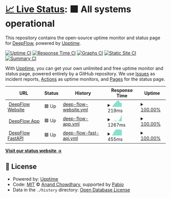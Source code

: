 # [📈 Live Status](https://ai8-io.github.io/upptime-status): <!--live status--> **🟩 All systems operational**

This repository contains the open-source uptime monitor and status page for [DeepFlow](www.deepflow.com), powered by [Upptime](https://github.com/upptime/upptime).

[![Uptime CI](https://github.com/ai8-io/upptime-status/workflows/Uptime%20CI/badge.svg)](https://github.com/ai8-io/upptime-status/actions?query=workflow%3A%22Uptime+CI%22)
[![Response Time CI](https://github.com/ai8-io/upptime-status/workflows/Response%20Time%20CI/badge.svg)](https://github.com/ai8-io/upptime-status/actions?query=workflow%3A%22Response+Time+CI%22)
[![Graphs CI](https://github.com/ai8-io/upptime-status/workflows/Graphs%20CI/badge.svg)](https://github.com/ai8-io/upptime-status/actions?query=workflow%3A%22Graphs+CI%22)
[![Static Site CI](https://github.com/ai8-io/upptime-status/workflows/Static%20Site%20CI/badge.svg)](https://github.com/ai8-io/upptime-status/actions?query=workflow%3A%22Static+Site+CI%22)
[![Summary CI](https://github.com/ai8-io/upptime-status/workflows/Summary%20CI/badge.svg)](https://github.com/ai8-io/upptime-status/actions?query=workflow%3A%22Summary+CI%22)

With [Upptime](https://upptime.js.org), you can get your own unlimited and free uptime monitor and status page, powered entirely by a GitHub repository. We use [Issues](https://github.com/ai8-io/upptime-status/issues) as incident reports, [Actions](https://github.com/ai8-io/upptime-status/actions) as uptime monitors, and [Pages](https://ai8-io.github.io/upptime-status) for the status page.

<!--start: status pages-->
<!-- This summary is generated by Upptime (https://github.com/upptime/upptime) -->
<!-- Do not edit this manually, your changes will be overwritten -->
<!-- prettier-ignore -->
| URL | Status | History | Response Time | Uptime |
| --- | ------ | ------- | ------------- | ------ |
| <img alt="" src="https://icons.duckduckgo.com/ip3/www.deepflow.com.ico" height="13"> [DeepFlow Website](https://www.deepflow.com) | 🟩 Up | [deep-flow-website.yml](https://github.com/ai8-io/upptime-status/commits/HEAD/history/deep-flow-website.yml) | <details><summary><img alt="Response time graph" src="./graphs/deep-flow-website/response-time-week.png" height="20"> 219ms</summary><br><a href="https://ai8-io.github.io/upptime-status/history/deep-flow-website"><img alt="Response time 219" src="https://img.shields.io/endpoint?url=https%3A%2F%2Fraw.githubusercontent.com%2Fai8-io%2Fupptime-status%2FHEAD%2Fapi%2Fdeep-flow-website%2Fresponse-time.json"></a><br><a href="https://ai8-io.github.io/upptime-status/history/deep-flow-website"><img alt="24-hour response time 284" src="https://img.shields.io/endpoint?url=https%3A%2F%2Fraw.githubusercontent.com%2Fai8-io%2Fupptime-status%2FHEAD%2Fapi%2Fdeep-flow-website%2Fresponse-time-day.json"></a><br><a href="https://ai8-io.github.io/upptime-status/history/deep-flow-website"><img alt="7-day response time 219" src="https://img.shields.io/endpoint?url=https%3A%2F%2Fraw.githubusercontent.com%2Fai8-io%2Fupptime-status%2FHEAD%2Fapi%2Fdeep-flow-website%2Fresponse-time-week.json"></a><br><a href="https://ai8-io.github.io/upptime-status/history/deep-flow-website"><img alt="30-day response time 219" src="https://img.shields.io/endpoint?url=https%3A%2F%2Fraw.githubusercontent.com%2Fai8-io%2Fupptime-status%2FHEAD%2Fapi%2Fdeep-flow-website%2Fresponse-time-month.json"></a><br><a href="https://ai8-io.github.io/upptime-status/history/deep-flow-website"><img alt="1-year response time 219" src="https://img.shields.io/endpoint?url=https%3A%2F%2Fraw.githubusercontent.com%2Fai8-io%2Fupptime-status%2FHEAD%2Fapi%2Fdeep-flow-website%2Fresponse-time-year.json"></a></details> | <details><summary><a href="https://ai8-io.github.io/upptime-status/history/deep-flow-website">100.00%</a></summary><a href="https://ai8-io.github.io/upptime-status/history/deep-flow-website"><img alt="All-time uptime 100.00%" src="https://img.shields.io/endpoint?url=https%3A%2F%2Fraw.githubusercontent.com%2Fai8-io%2Fupptime-status%2FHEAD%2Fapi%2Fdeep-flow-website%2Fuptime.json"></a><br><a href="https://ai8-io.github.io/upptime-status/history/deep-flow-website"><img alt="24-hour uptime 100.00%" src="https://img.shields.io/endpoint?url=https%3A%2F%2Fraw.githubusercontent.com%2Fai8-io%2Fupptime-status%2FHEAD%2Fapi%2Fdeep-flow-website%2Fuptime-day.json"></a><br><a href="https://ai8-io.github.io/upptime-status/history/deep-flow-website"><img alt="7-day uptime 100.00%" src="https://img.shields.io/endpoint?url=https%3A%2F%2Fraw.githubusercontent.com%2Fai8-io%2Fupptime-status%2FHEAD%2Fapi%2Fdeep-flow-website%2Fuptime-week.json"></a><br><a href="https://ai8-io.github.io/upptime-status/history/deep-flow-website"><img alt="30-day uptime 100.00%" src="https://img.shields.io/endpoint?url=https%3A%2F%2Fraw.githubusercontent.com%2Fai8-io%2Fupptime-status%2FHEAD%2Fapi%2Fdeep-flow-website%2Fuptime-month.json"></a><br><a href="https://ai8-io.github.io/upptime-status/history/deep-flow-website"><img alt="1-year uptime 100.00%" src="https://img.shields.io/endpoint?url=https%3A%2F%2Fraw.githubusercontent.com%2Fai8-io%2Fupptime-status%2FHEAD%2Fapi%2Fdeep-flow-website%2Fuptime-year.json"></a></details>
| <img alt="" src="https://icons.duckduckgo.com/ip3/app.deepflow.com.ico" height="13"> [DeepFlow App](https://app.deepflow.com) | 🟩 Up | [deep-flow-app.yml](https://github.com/ai8-io/upptime-status/commits/HEAD/history/deep-flow-app.yml) | <details><summary><img alt="Response time graph" src="./graphs/deep-flow-app/response-time-week.png" height="20"> 1267ms</summary><br><a href="https://ai8-io.github.io/upptime-status/history/deep-flow-app"><img alt="Response time 1267" src="https://img.shields.io/endpoint?url=https%3A%2F%2Fraw.githubusercontent.com%2Fai8-io%2Fupptime-status%2FHEAD%2Fapi%2Fdeep-flow-app%2Fresponse-time.json"></a><br><a href="https://ai8-io.github.io/upptime-status/history/deep-flow-app"><img alt="24-hour response time 213" src="https://img.shields.io/endpoint?url=https%3A%2F%2Fraw.githubusercontent.com%2Fai8-io%2Fupptime-status%2FHEAD%2Fapi%2Fdeep-flow-app%2Fresponse-time-day.json"></a><br><a href="https://ai8-io.github.io/upptime-status/history/deep-flow-app"><img alt="7-day response time 1267" src="https://img.shields.io/endpoint?url=https%3A%2F%2Fraw.githubusercontent.com%2Fai8-io%2Fupptime-status%2FHEAD%2Fapi%2Fdeep-flow-app%2Fresponse-time-week.json"></a><br><a href="https://ai8-io.github.io/upptime-status/history/deep-flow-app"><img alt="30-day response time 1267" src="https://img.shields.io/endpoint?url=https%3A%2F%2Fraw.githubusercontent.com%2Fai8-io%2Fupptime-status%2FHEAD%2Fapi%2Fdeep-flow-app%2Fresponse-time-month.json"></a><br><a href="https://ai8-io.github.io/upptime-status/history/deep-flow-app"><img alt="1-year response time 1267" src="https://img.shields.io/endpoint?url=https%3A%2F%2Fraw.githubusercontent.com%2Fai8-io%2Fupptime-status%2FHEAD%2Fapi%2Fdeep-flow-app%2Fresponse-time-year.json"></a></details> | <details><summary><a href="https://ai8-io.github.io/upptime-status/history/deep-flow-app">100.00%</a></summary><a href="https://ai8-io.github.io/upptime-status/history/deep-flow-app"><img alt="All-time uptime 100.00%" src="https://img.shields.io/endpoint?url=https%3A%2F%2Fraw.githubusercontent.com%2Fai8-io%2Fupptime-status%2FHEAD%2Fapi%2Fdeep-flow-app%2Fuptime.json"></a><br><a href="https://ai8-io.github.io/upptime-status/history/deep-flow-app"><img alt="24-hour uptime 100.00%" src="https://img.shields.io/endpoint?url=https%3A%2F%2Fraw.githubusercontent.com%2Fai8-io%2Fupptime-status%2FHEAD%2Fapi%2Fdeep-flow-app%2Fuptime-day.json"></a><br><a href="https://ai8-io.github.io/upptime-status/history/deep-flow-app"><img alt="7-day uptime 100.00%" src="https://img.shields.io/endpoint?url=https%3A%2F%2Fraw.githubusercontent.com%2Fai8-io%2Fupptime-status%2FHEAD%2Fapi%2Fdeep-flow-app%2Fuptime-week.json"></a><br><a href="https://ai8-io.github.io/upptime-status/history/deep-flow-app"><img alt="30-day uptime 100.00%" src="https://img.shields.io/endpoint?url=https%3A%2F%2Fraw.githubusercontent.com%2Fai8-io%2Fupptime-status%2FHEAD%2Fapi%2Fdeep-flow-app%2Fuptime-month.json"></a><br><a href="https://ai8-io.github.io/upptime-status/history/deep-flow-app"><img alt="1-year uptime 100.00%" src="https://img.shields.io/endpoint?url=https%3A%2F%2Fraw.githubusercontent.com%2Fai8-io%2Fupptime-status%2FHEAD%2Fapi%2Fdeep-flow-app%2Fuptime-year.json"></a></details>
| <img alt="" src="https://icons.duckduckgo.com/ip3/api-v2.stg.deepflow.com.ico" height="13"> [DeepFlow FastAPI](https://api-v2.stg.deepflow.com/k8s-probes/liveness) | 🟩 Up | [deep-flow-fast-api.yml](https://github.com/ai8-io/upptime-status/commits/HEAD/history/deep-flow-fast-api.yml) | <details><summary><img alt="Response time graph" src="./graphs/deep-flow-fast-api/response-time-week.png" height="20"> 455ms</summary><br><a href="https://ai8-io.github.io/upptime-status/history/deep-flow-fast-api"><img alt="Response time 455" src="https://img.shields.io/endpoint?url=https%3A%2F%2Fraw.githubusercontent.com%2Fai8-io%2Fupptime-status%2FHEAD%2Fapi%2Fdeep-flow-fast-api%2Fresponse-time.json"></a><br><a href="https://ai8-io.github.io/upptime-status/history/deep-flow-fast-api"><img alt="24-hour response time 494" src="https://img.shields.io/endpoint?url=https%3A%2F%2Fraw.githubusercontent.com%2Fai8-io%2Fupptime-status%2FHEAD%2Fapi%2Fdeep-flow-fast-api%2Fresponse-time-day.json"></a><br><a href="https://ai8-io.github.io/upptime-status/history/deep-flow-fast-api"><img alt="7-day response time 455" src="https://img.shields.io/endpoint?url=https%3A%2F%2Fraw.githubusercontent.com%2Fai8-io%2Fupptime-status%2FHEAD%2Fapi%2Fdeep-flow-fast-api%2Fresponse-time-week.json"></a><br><a href="https://ai8-io.github.io/upptime-status/history/deep-flow-fast-api"><img alt="30-day response time 455" src="https://img.shields.io/endpoint?url=https%3A%2F%2Fraw.githubusercontent.com%2Fai8-io%2Fupptime-status%2FHEAD%2Fapi%2Fdeep-flow-fast-api%2Fresponse-time-month.json"></a><br><a href="https://ai8-io.github.io/upptime-status/history/deep-flow-fast-api"><img alt="1-year response time 455" src="https://img.shields.io/endpoint?url=https%3A%2F%2Fraw.githubusercontent.com%2Fai8-io%2Fupptime-status%2FHEAD%2Fapi%2Fdeep-flow-fast-api%2Fresponse-time-year.json"></a></details> | <details><summary><a href="https://ai8-io.github.io/upptime-status/history/deep-flow-fast-api">100.00%</a></summary><a href="https://ai8-io.github.io/upptime-status/history/deep-flow-fast-api"><img alt="All-time uptime 100.00%" src="https://img.shields.io/endpoint?url=https%3A%2F%2Fraw.githubusercontent.com%2Fai8-io%2Fupptime-status%2FHEAD%2Fapi%2Fdeep-flow-fast-api%2Fuptime.json"></a><br><a href="https://ai8-io.github.io/upptime-status/history/deep-flow-fast-api"><img alt="24-hour uptime 100.00%" src="https://img.shields.io/endpoint?url=https%3A%2F%2Fraw.githubusercontent.com%2Fai8-io%2Fupptime-status%2FHEAD%2Fapi%2Fdeep-flow-fast-api%2Fuptime-day.json"></a><br><a href="https://ai8-io.github.io/upptime-status/history/deep-flow-fast-api"><img alt="7-day uptime 100.00%" src="https://img.shields.io/endpoint?url=https%3A%2F%2Fraw.githubusercontent.com%2Fai8-io%2Fupptime-status%2FHEAD%2Fapi%2Fdeep-flow-fast-api%2Fuptime-week.json"></a><br><a href="https://ai8-io.github.io/upptime-status/history/deep-flow-fast-api"><img alt="30-day uptime 100.00%" src="https://img.shields.io/endpoint?url=https%3A%2F%2Fraw.githubusercontent.com%2Fai8-io%2Fupptime-status%2FHEAD%2Fapi%2Fdeep-flow-fast-api%2Fuptime-month.json"></a><br><a href="https://ai8-io.github.io/upptime-status/history/deep-flow-fast-api"><img alt="1-year uptime 100.00%" src="https://img.shields.io/endpoint?url=https%3A%2F%2Fraw.githubusercontent.com%2Fai8-io%2Fupptime-status%2FHEAD%2Fapi%2Fdeep-flow-fast-api%2Fuptime-year.json"></a></details>

<!--end: status pages-->

[**Visit our status website →**](https://ai8-io.github.io/upptime-status)

## 📄 License

- Powered by: [Upptime](https://github.com/upptime/upptime)
- Code: [MIT](./LICENSE) © [Anand Chowdhary](https://anandchowdhary.com), supported by [Pabio](https://pabio.com)
- Data in the `./history` directory: [Open Database License](https://opendatacommons.org/licenses/odbl/1-0/)
